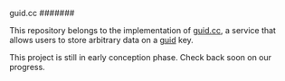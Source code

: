 guid.cc
#######

This repository belongs to the implementation of [guid.cc][1], a service that
allows users to store arbitrary data on a [guid][2] key.

This project is still in early conception phase. Check back soon on our progress.


[1]: https://guid.cc
[2]: https://en.wikipedia.org/wiki/Universally_unique_identifier
